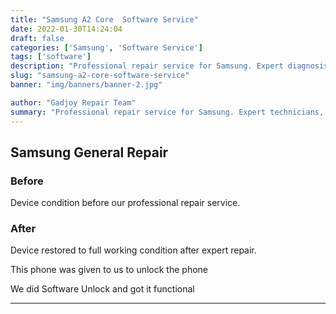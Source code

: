 ```yaml
---
title: "Samsung A2 Core  Software Service"
date: 2022-01-30T14:24:04
draft: false
categories: ['Samsung', 'Software Service']
tags: ['software']
description: "Professional repair service for Samsung. Expert diagnosis and quality repairs in Bangalore."
slug: "samsung-a2-core-software-service"
banner: "img/banners/banner-2.jpg"

author: "Gadjoy Repair Team"
summary: "Professional repair service for Samsung. Expert technicians, quality parts, warranty included."
---
```


## Samsung General Repair

### Before

Device condition before our professional repair service.

### After

Device restored to full working condition after expert repair.

This phone was given to us to unlock the phone

We did Software Unlock and got it functional

---